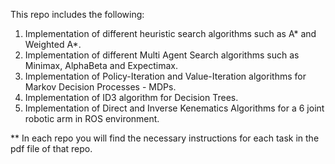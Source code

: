 This repo includes the following:
1) Implementation of different heuristic search algorithms such as A* and Weighted A*.
2) Implementation of different Multi Agent Search algorithms such as Minimax, AlphaBeta and Expectimax.
3) Implementation of Policy-Iteration and Value-Iteration algorithms for Markov Decision Processes - MDPs.
4) Implementation of ID3 algorithm for Decision Trees.
5) Implementation of Direct and Inverse Kenematics Algorithms for a 6 joint robotic arm in ROS environment.

** In each repo you will find the necessary instructions for each task in the pdf file of that repo.
